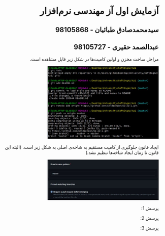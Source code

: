 <div dir="rtl">

# آزمایش اول آز مهندسی نرم‌افزار

## سیدمحمدصادق طبائیان - 98105868

## عبدالصمد حقیری - 98105727



مراحل ساخت مخزن و اولین کامیت‌ها در شکل زیر قابل مشاهده است.

<img src="./init.JPG" width="350px">

ایجاد قانون جلوگیری از کامیت مستقیم به شاخه‌ی اصلی به شکل زیر است. (البته این قانون تا زمان ایجاد شاخه‌ها تنظیم نشد.)

<img src="./branchProtection.JPG" width="350px">

پرسش 1:

پرسش 2:

پرسش 3:



</div>